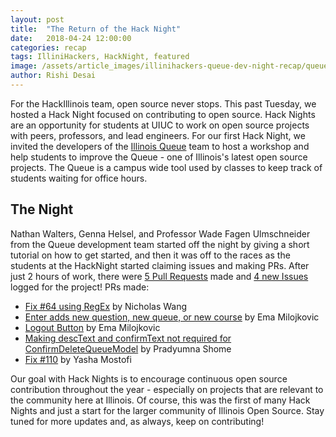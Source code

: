 ```yaml
---
layout: post
title:  "The Return of the Hack Night"
date:   2018-04-24 12:00:00
categories: recap
tags: IlliniHackers, HackNight, featured
image: /assets/article_images/illinihackers-queue-dev-night-recap/queue_dev_night_cover.jpg
author: Rishi Desai
---
```


For the HackIllinois team, open source never stops. This past Tuesday, we hosted a Hack Night focused on contributing to open source. Hack Nights are an opportunity for students at UIUC to work on open source projects with peers, professors, and lead engineers. For our first Hack Night, we invited the developers of the [Illinois Queue](https://github.com/illinois/queue) team to host a workshop and help students to improve the Queue - one of Illinois's latest open source projects. The Queue is a campus wide tool used by classes to keep track of students waiting for office hours.

## The Night

Nathan Walters, Genna Helsel, and Professor Wade Fagen Ulmschneider from the Queue development team started off the night by giving a short tutorial on how to get started, and then it was off to the races as the students at the HackNight started claiming issues and making PRs. After just 2 hours of work, there were [5 Pull Requests](https://github.com/illinois/queue/pulls) made and [4 new Issues](https://github.com/illinois/queue/issues) logged for the project!  PRs made:

* [Fix #64 using RegEx](https://github.com/illinois/queue/pull/120) by Nicholas Wang
* [Enter adds new question, new queue, or new course](https://github.com/illinois/queue/pull/126) by Ema Milojkovic
* [Logout Button](https://github.com/illinois/queue/pull/124) by Ema Milojkovic
* [Making descText and confirmText not required for ConfirmDeleteQueueModel](https://github.com/illinois/queue/pull/121) by Pradyumna Shome
* [Fix #110](https://github.com/illinois/queue/pull/123) by Yasha Mostofi

Our goal with Hack Nights is to encourage continuous open source contribution throughout the year - especially on projects that are relevant to the community here at Illinois. Of course, this was the first of many Hack Nights and just a start for the larger community of Illinois Open Source. Stay tuned for more updates and, as always, keep on contributing!
